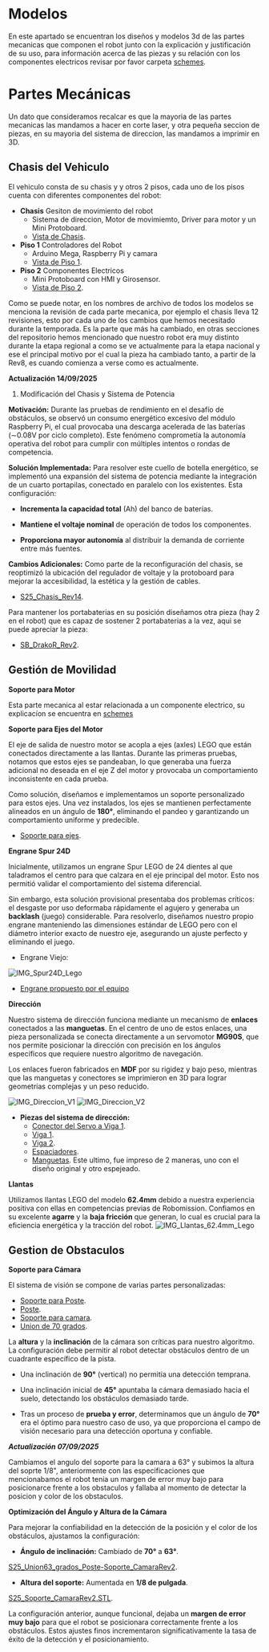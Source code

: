 Modelos 
===
En este apartado se encuentran los diseños y modelos 3d de las partes mecanicas que componen el robot junto con la explicación y justificación de su uso, para información acerca de las piezas y su relación con los componentes electricos revisar por favor carpeta [schemes](/schemes/README.md).

Partes Mecánicas
===
Un dato que consideramos recalcar es que la mayoria de las partes mecanicas las mandamos a hacer en corte laser, y otra pequeña seccion de piezas, en su mayoria del sistema de direccíon, las mandamos a imprimir en 3D.

## Chasis del Vehiculo
El vehiculo consta de su chasis y y otros 2 pisos, cada uno de los pisos cuenta con diferentes componentes del robot:
- **Chasis** Gesiton de movimiento del robot
  - Sistema de direccion, Motor de movimiemto, Driver para motor y un Mini Protoboard.
  - [Vista de Chasis](/models/S25_Chasis_Rev12.STL).
- **Piso 1** Controladores del Robot
  - Arduino Mega, Raspberry Pi y camara
  - [Vista de Piso 1](/models/S25_BS_Rev6.STL).
- **Piso 2** Componentes Electricos
  - Mini Protoboard con HMI y Girosensor.
  - [Vista de Piso 2](/models/S25_Piso3_Rev1.STL).
 
Como se puede notar, en los nombres de archivo de todos los modelos se menciona la revisión de cada parte mecanica, por ejemplo el chasis lleva 12 revisiones, esto por cada uno de los cambios que hemos necesitado durante la temporada. Es la parte que más ha cambiado, en otras secciones del repositorio hemos mencionado que nuestro robot era muy distinto durante la etapa regional a como se ve actualmente para la etapa nacional y ese el principal motivo por el cual la pieza ha cambiado tanto, a partir de la Rev8, es cuando comienza a verse como es actualmente.

**Actualización 14/09/2025**

1. Modificación del Chasis y Sistema de Potencia

**Motivación:** Durante las pruebas de rendimiento en el desafío de obstáculos, se observó un consumo energético excesivo del módulo Raspberry Pi, el cual provocaba una descarga acelerada de las baterías (∼0.08V por ciclo completo). Este fenómeno comprometía la autonomía operativa del robot para cumplir con múltiples intentos o rondas de competencia.

**Solución Implementada:** Para resolver este cuello de botella energético, se implementó una expansión del sistema de potencia mediante la integración de un cuarto portapilas, conectado en paralelo con los existentes. Esta configuración:

  - **Incrementa la capacidad total** (Ah) del banco de baterías.

  - **Mantiene el voltaje nominal** de operación de todos los componentes.

  - **Proporciona mayor autonomía** al distribuir la demanda de corriente entre más fuentes.

**Cambios Adicionales:** Como parte de la reconfiguración del chasis, se reoptimizó la ubicación del regulador de voltaje y la protoboard para mejorar la accesibilidad, la estética y la gestión de cables.

- [S25_Chasis_Rev14](/models/S25_Chasis_Rev14.STL).

Para mantener los portabaterias en su posición diseñamos otra pieza (hay 2 en el robot) que es capaz de sostener 2 portabaterias a la vez, aqui se puede apreciar la pieza:

- [SB_DrakoR_Rev2](/models/SB_DrakoR_Rev2.STL).

## Gestión de Movilidad
**Soporte para Motor**

Esta parte mecanica al estar relacionada a un componente electrico, su explicacíon se encuentra en [schemes](/schemes/README.md)

**Soporte para Ejes del Motor**

El eje de salida de nuestro motor se acopla a ejes (axles) LEGO que están conectados directamente a las llantas. Durante las primeras pruebas, notamos que estos ejes se pandeaban, lo que generaba una fuerza adicional no deseada en el eje Z del motor y provocaba un comportamiento inconsistente en cada prueba.

Como solución, diseñamos e implementamos un soporte personalizado para estos ejes. Una vez instalados, los ejes se mantienen perfectamente alineados en un ángulo de **180°**, eliminando el pandeo y garantizando un comportamiento uniforme y predecible.
- [Soporte para ejes](/models/S25_Soporte_Eje_Motor_Rev1.STL).

**Engrane Spur 24D**

Inicialmente, utilizamos un engrane Spur LEGO de 24 dientes al que taladramos el centro para que calzara en el eje principal del motor. Esto nos permitió validar el comportamiento del sistema diferencial.

Sin embargo, esta solución provisional presentaba dos problemas críticos: el desgaste por uso deformaba rápidamente el agujero y generaba un **backlash** (juego) considerable. Para resolverlo, diseñamos nuestro propio engrane manteniendo las dimensiones estándar de LEGO pero con el diámetro interior exacto de nuestro eje, asegurando un ajuste perfecto y eliminando el juego.

- Engrane Viejo:

![IMG_Spur24D_Lego](IMG_Spur24D_Lego.jpeg)

- [Engrane propuesto por el equipo](/models/S25_Spur_24D_Rev3.STL)


**Dirección** 

Nuestro sistema de dirección funciona mediante un mecanismo de **enlaces** conectados a las **manguetas**. En el centro de uno de estos enlaces, una pieza personalizada se conecta directamente a un servomotor **MG90S**, que nos permite posicionar la dirección con precisión en los ángulos específicos que requiere nuestro algoritmo de navegación.

Los enlaces fueron fabricados en **MDF** por su rigidez y bajo peso, mientras que las manguetas y conectores se imprimieron en 3D para lograr geometrías complejas y un peso reducido.

![IMG_Direccion_V1](IMG_Direccion_V1.jpeg)
![IMG_Direccion_V2](IMG_Direccion_V2.jpeg)

- **Piezas del sistema de dirección:**
  - [Conector del Servo a Viga 1](/models/S25_Conexion_Servo-enlace_Rev2.STL).
  - [Viga 1](/models/S25_Enlace_Direccion_Rev5.STL).
  - [Viga 2](/models/S25_Soporte_Servo_Rev4.STL).
  - [Espaciadores](/models/S25_Rondana_Direccion_Rev1.STL).
  - [Manguetas](/models/S25_Mangueta_Rev1.STL).
 Este ultimo, fue impreso de 2 maneras, uno con el diseño original y otro espejeado.


**Llantas**

Utilizamos llantas LEGO del modelo **62.4mm** debido a nuestra experiencia positiva con ellas en competencias previas de Robomission. Confiamos en su excelente **agarre** y la **baja fricción** que generan, lo cual es crucial para la eficiencia energética y la tracción del robot.
![IMG_Llantas_62.4mm_Lego](IMG_Llantas_62.4mm_Lego.webp)


## Gestion de Obstaculos

**Soporte para Cámara**

El sistema de visión se compone de varias partes personalizadas:


  - [Soporte para Poste](/models/S25_Soporte_Poste_Camara_Rev1.STL).
  - [Poste](/models/S25_Poste_Camara_Rev1.STL).
  - [Soporte para camara](/models/S25_Soporte_Camara_Rev1.STL).
  - [Union de 70 grados](/models/S25_Union_70_grados_Camara_Rev1.STL).

La **altura** y la **inclinación** de la cámara son críticas para nuestro algoritmo. La configuración debe permitir al robot detectar obstáculos dentro de un cuadrante específico de la pista.

- Una inclinación de **90°** (vertical) no permitía una detección temprana.

- Una inclinación inicial de **45°** apuntaba la cámara demasiado hacia el suelo, detectando los obstáculos demasiado tarde.

- Tras un proceso de **prueba y error**, determinamos que un ángulo de **70°** era el óptimo para nuestro caso de uso, ya que proporciona el campo de visión necesario para una detección oportuna y confiable.
  

***Actualización 07/09/2025***

Cambiamos el angulo del soporte para la camara a 63° y subimos la altura del soprte 1/8", anteriormente con las especificaciones que mencionabamos el robot tenia un margen de error muy bajo para posicionarce frente a los obstaculos y fallaba al momento de detectar la posicion y color de los obstaculos.

**Optimización del Ángulo y Altura de la Cámara**

Para mejorar la confiabilidad en la detección de la posición y el color de los obstáculos, ajustamos la configuración:

- **Ángulo de inclinación:** Cambiado de **70°** a **63°**.
  
[S25_Union63_grados_Poste-Soporte_CamaraRev2](/models/S25_Union63_grados_Poste-Soporte_CamaraRev2.STL).

- **Altura del soporte:** Aumentada en **1/8 de pulgada**.
  
[S25_Soporte_CamaraRev2.STL](/models/S25_Soporte_CamaraRev2.STL).


La configuración anterior, aunque funcional, dejaba un **margen de error muy bajo** para que el robot se posicionara correctamente frente a los obstáculos. Estos ajustes finos incrementaron significativamente la tasa de éxito de la detección y el posicionamiento.
